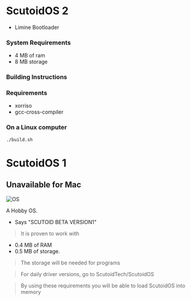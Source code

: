 # ScutoidOS 2
+ Limine Bootloader

### System Requirements
+ 4 MB of ram
+ 8 MB storage
### Building Instructions
### Requirements
+ xorriso
+ gcc-cross-compiler
### On a Linux computer
```
./build.sh
```

# ScutoidOS 1
## Unavailable for Mac

![OS](https://github.com/user-attachments/assets/38a1912b-454e-4636-b194-c4dd38c0d336)


A Hobby OS.

+ Says "SCUTOID BETA VERSION1"

 > It is proven to work with 

- 0.4 MB of RAM
- 0.5 MB of storage.

>The storage will be needed for programs

> For daily driver versions, go to ScutoidTech/ScutoidOS

> By using these requirements you will be able to load ScutoidOS into memory
